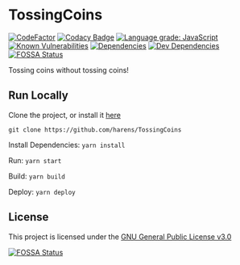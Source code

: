 # TossingCoins

[![CodeFactor](https://www.codefactor.io/repository/github/harens/tossingcoins/badge/master)](https://www.codefactor.io/repository/github/harens/tossingcoins/overview/master)
[![Codacy Badge](https://api.codacy.com/project/badge/Grade/594c1d590d5e4ab78d071832f24e1d5a)](https://app.codacy.com/app/harens/TossingCoins?utm_source=github.com&utm_medium=referral&utm_content=harens/TossingCoins&utm_campaign=Badge_Grade_Dashboard)
[![Language grade: JavaScript](https://img.shields.io/lgtm/grade/javascript/g/harens/TossingCoins.svg?logo=lgtm&logoWidth=18)](https://lgtm.com/projects/g/harens/TossingCoins/context:javascript)
[![Known Vulnerabilities](https://snyk.io/test/github/harens/TossingCoins/badge.svg?targetFile=package.json)](https://snyk.io/test/github/harens/TossingCoins?targetFile=package.json)
[![Dependencies](https://img.shields.io/david/harens/TossingCoins.svg?style=flat)](https://github.com/harens/TossingCoins/blob/master/package.json)
[![Dev Dependencies](https://img.shields.io/david/dev/harens/TossingCoins.svg)](https://github.com/harens/TossingCoins/blob/master/package.json)
[![FOSSA Status](https://app.fossa.io/api/projects/git%2Bgithub.com%2Fharens%2FTossingCoins.svg?type=shield)](https://app.fossa.io/projects/git%2Bgithub.com%2Fharens%2FTossingCoins?ref=badge_shield)

Tossing coins without tossing coins!

## Run Locally

Clone the project, or install it [here](https://github.com/harens/TossingCoins/archive/master.zip)

```shell
git clone https://github.com/harens/TossingCoins
```

Install Dependencies: `yarn install`

Run: `yarn start`

Build: `yarn build`

Deploy: `yarn deploy`


## License

This project is licensed under the [GNU General Public License v3.0](https://github.com/harens/TossingCoins/blob/master/LICENSE)

[![FOSSA Status](https://app.fossa.io/api/projects/git%2Bgithub.com%2Fharens%2FTossingCoins.svg?type=large)](https://app.fossa.io/projects/git%2Bgithub.com%2Fharens%2FTossingCoins?ref=badge_large)
